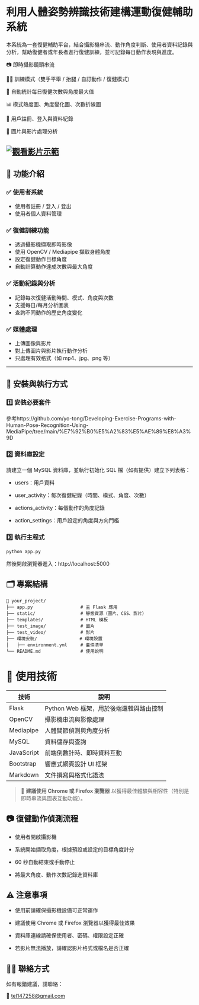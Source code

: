 # 利用人體姿勢辨識技術建構運動復健輔助系統

本系統為一套復健輔助平台，結合攝影機串流、動作角度判斷、使用者資料記錄與分析，幫助復健者或年長者進行復健訓練，並可記錄每日動作表現與進度。
 
📷 即時攝影鏡頭串流

🏃‍♂️ 訓練模式（雙手平舉 / 抬腿 / 自訂動作 / 復健模式）

🔢 自動統計每日復健次數與角度最大值

📊 模式熱度圖、角度變化圖、次數折線圖

👤 用戶註冊、登入與資料紀錄

📁 圖片與影片處理分析

[![觀看影片示範](https://img.youtube.com/vi/xxzxte7LMyA/0.jpg)](https://www.youtube.com/watch?v=xxzxte7LMyA)
---

## 📌 功能介紹

### ✅ 使用者系統
- 使用者註冊 / 登入 / 登出
- 使用者個人資料管理

### ✅ 復健訓練功能
- 透過攝影機擷取即時影像
- 使用 OpenCV / Mediapipe 擷取身體角度
- 設定復健動作目標角度
- 自動計算動作達成次數與最大角度

### ✅ 活動紀錄與分析
- 記錄每次復健活動時間、模式、角度與次數
- 支援每日/每月分析圖表
- 查詢不同動作的歷史角度變化

### ✅ 媒體處理
- 上傳圖像與影片
- 對上傳圖片與影片執行動作分析
- 只處理有效格式（如 mp4、jpg、png 等）

---

## 🧾 安裝與執行方式

### 1️⃣ 安裝必要套件
參考https://github.com/yo-tong/Developing-Exercise-Programs-with-Human-Pose-Recognition-Using-MediaPipe/tree/main/%E7%92%B0%E5%A2%83%E5%AE%89%E8%A3%9D

### 2️⃣  資料庫設定
請建立一個 MySQL 資料庫，並執行初始化 SQL 檔（如有提供）建立下列表格：

- users：用戶資料

- user_activity：每次復健紀錄（時間、模式、角度、次數）

- actions_activity：每個動作的角度記錄

- action_settings：用戶設定的角度與方向門檻

### 3️⃣  執行主程式
```bash
python app.py
```
然後開啟瀏覽器進入：http://localhost:5000
## 🗂️ 專案結構
```
📁 your_project/
├── app.py                  # 主 Flask 應用
├── static/                 # 靜態資源（圖片、CSS、影片）
├── templates/              # HTML 模板
├── test_image/             # 圖片 
├── test_video/             # 影片 
├── 環境安裝/                # 環境設置
│   ├── environment.yml     # 套件清單
└── README.md               # 使用說明
```
# 🧠 使用技術

| 技術       | 說明                             |
|------------|----------------------------------|
| Flask      | Python Web 框架，用於後端邏輯與路由控制 |
| OpenCV     | 攝影機串流與影像處理             |
| Mediapipe  | 人體關節偵測與角度分析           |
| MySQL      | 資料儲存與查詢                   |
| JavaScript | 前端倒數計時、即時資料互動       |
| Bootstrap  | 響應式網頁設計 UI 框架           |
| Markdown   | 文件撰寫與格式化語法             |

> 🔎 **建議使用 Chrome 或 Firefox 瀏覽器** 以獲得最佳體驗與相容性（特別是即時串流與圖表互動功能）。
 
## 📷 復健動作偵測流程
- 使用者開啟攝影機

- 系統開始擷取角度，根據預設或設定的目標角度計分

- 60 秒自動結束或手動停止

- 將最大角度、動作次數記錄進資料庫

## ⚠️ 注意事項
- 使用前請確保攝影機設備可正常運作

- 建議使用 Chrome 或 Firefox 瀏覽器以獲得最佳效果

- 資料庫連線請確保使用者、密碼、權限設定正確

- 若影片無法播放，請確認影片格式或檔名是否正確

## 🙋‍♀️ 聯絡方式
如有報錯建議，請聯絡：

📧 tel147258@gmail.com
